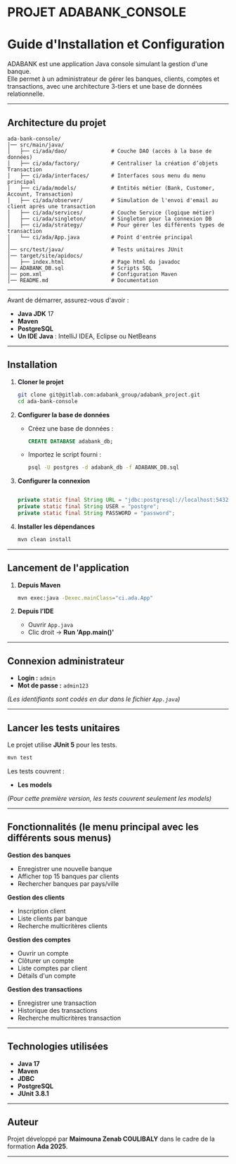 # PROJET ADABANK_CONSOLE

# Guide d'Installation et Configuration


ADABANK est une application Java console simulant la gestion d'une banque.  
Elle permet à un administrateur de gérer les banques, clients, comptes et transactions, avec une architecture 3-tiers et une base de données relationnelle.

---

## Architecture du projet

```
ada-bank-console/
│── src/main/java/
│   ├── ci/ada/dao/              # Couche DAO (accès à la base de données)
│   ├── ci/ada/factory/          # Centraliser la création d’objets Transaction
│   ├── ci/ada/interfaces/       # Interfaces sous menu du menu principal
│   ├── ci/ada/models/           # Entités métier (Bank, Customer, Account, Transaction)
│   ├── ci/ada/observer/         # Simulation de l'envoi d'email au client après une transaction
│   ├── ci/ada/services/         # Couche Service (logique métier)
│   ├── ci/ada/singleton/        # Singleton pour la connexion DB
│   ├── ci/ada/strategy/         # Pour gérer les différents types de transaction
│   └── ci/ada/App.java          # Point d'entrée principal
│
│── src/test/java/               # Tests unitaires JUnit
│── target/site/apidocs/         
│   ├── index.html               # Page html du javadoc
│── ADABANK_DB.sql               # Scripts SQL
│── pom.xml                      # Configuration Maven
│── README.md                    # Documentation
```
---

Avant de démarrer, assurez-vous d'avoir :

- **Java JDK** 17
- **Maven**  
- **PostgreSQL**  
- **Un IDE Java** : IntelliJ IDEA, Eclipse ou NetBeans

---

## Installation

1. **Cloner le projet**
   ```bash
   git clone git@gitlab.com:adabank_group/adabank_project.git
   cd ada-bank-console
   ```

2. **Configurer la base de données**

    - Créez une base de données :
      ```sql
      CREATE DATABASE adabank_db;
      ```
    - Importez le script fourni :
      ```bash
      psql -U postgres -d adabank_db -f ADABANK_DB.sql

      ```

3. **Configurer la connexion**

   
   ```java

   private static final String URL = "jdbc:postgresql://localhost:5432/adabank_db?currentSchema=public&sslmode=disable";
   private static final String USER = "postgre";
   private static final String PASSWORD = "password";
   ```

4. **Installer les dépendances**
   ```bash
   mvn clean install
   ```

---

## Lancement de l'application

1. **Depuis Maven**
   ```bash
   mvn exec:java -Dexec.mainClass="ci.ada.App"
   ```

2. **Depuis l’IDE**
    - Ouvrir `App.java`
    - Clic droit → **Run 'App.main()'**

---

## Connexion administrateur

- **Login :** `admin`
- **Mot de passe :** `admin123`

*(Les identifiants sont codés en dur dans le fichier `App.java`)*

---

## Lancer les tests unitaires

Le projet utilise **JUnit 5** pour les tests.

```bash
mvn test
```

Les tests couvrent :
- **Les models**

*(Pour cette première version, les tests couvrent seulement les models)*

---

## Fonctionnalités (le menu principal avec les différents sous menus)

**Gestion des banques**
- Enregistrer une nouvelle banque
- Afficher top 15 banques par clients
- Rechercher banques par pays/ville

**Gestion des clients**
- Inscription client
- Liste clients par banque
- Recherche multicritères clients

**Gestion des comptes**
- Ouvrir un compte
- Clôturer un compte
- Liste comptes par client
- Détails d'un compte

**Gestion des transactions**
- Enregistrer une transaction
- Historique des transactions
- Recherche multicritères transaction

---

## Technologies utilisées

- **Java 17**
- **Maven**
- **JDBC**
- **PostgreSQL**
- **JUnit 3.8.1**

---

## Auteur

Projet développé par **Maimouna Zenab COULIBALY** dans le cadre de la formation **Ada 2025**.

---


